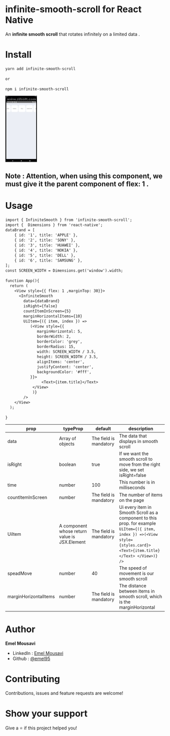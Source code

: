 # infinite-smooth-scroll for React Native

 An **infinite smooth scroll** that rotates infinitely on a limited data .

# Install

```
yarn add infinite-smooth-scroll

or

npm i infinite-smooth-scroll
```



<img src='screenshots/ininitvideo.gif' width="100" >


## Note : Attention, when using this component, we must give it the parent component of flex: 1 .

# Usage
```
import { InfiniteSmooth } from 'infinite-smooth-scroll';
import {  Dimensions } from 'react-native';
dataBrand = [
    { id: '1', title: 'APPLE' },
    { id: '2', title: 'SONY' },
    { id: '3', title: 'HUAWEI' },
    { id: '4', title: 'NOKIA' },
    { id: '5', title: 'DELL' },
    { id: '6', title: 'SAMSUNG' },
];
const SCREEN_WIDTH = Dimensions.get('window').width;

function App(){
  return (
    <View style={{ flex: 1 ,marginTop: 30}}>
      <InfiniteSmooth 
        data={dataBrand} 
        isRight={false} 
        countItemInScreen={5}
        marginHorizontalItems={10}
        UiItem={({ item, index }) =>
           (<View style={{
              marginHorizontal: 5,
              borderWidth: 2,
              borderColor: 'grey',
              borderRadius: 15,
              width: SCREEN_WIDTH / 3.5,
              height: SCREEN_WIDTH / 3.5,
              alignItems: 'center',
              justifyContent: 'center',
              backgroundColor: '#fff',
           }}>
                <Text>{item.title}</Text>
            </View>
            )} 
        />
    </View>
  );

}
```
| prop| typeProp | default | description  |
| -------- | -------- | ----------- | ---- |
|data|Array of objects|The field is mandatory|The data that displays in smooth scroll|
|isRight|boolean|true|If we want the smooth scroll to move from the right side, we set isRight=false|
|time|number|100|This number is in milliseconds|
|countItemInScreen|number|The field is mandatory|The number of items on the page|
|UiItem|A component whose return value is JSX.Element|The field is mandatory|Ui every item in Smooth Scroll  as a component to this prop. for example `UiItem={({ item, index }) =>(<View style={styles.card}><Text>{item.title}</Text> </View>)} />`|
|speadMove|number|40|The speed of movement is our smooth scroll|
|marginHorizontalItems|number|The field is mandatory|The distance between items in smooth scroll, which is the marginHorizontal |



# Author

**Emel Mousavi**

- LinkedIn : [ Emel Mousavi ]()
- Github : [@emel95](https://github.com/emel95)


# Contributing

Contributions, issues and feature requests are welcome!

# Show your support

Give a ⭐️ if this project helped you!
